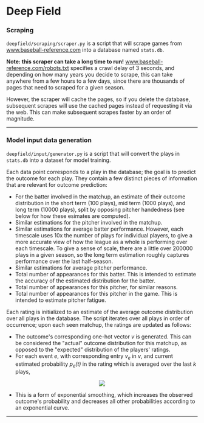 # Deep Field

### Scraping
`deepfield/scraping/scraper.py` is a script that will scrape games from www.baseball-reference.com into a database named `stats.db`.

**Note: this scraper can take a long time to run!** www.baseball-reference.com/robots.txt specifies a crawl delay of 3 seconds, and depending on how many years you decide to scrape, this can take anywhere from a few hours to a few days, since there are thousands of pages that need to scraped for a given season.

However, the scraper will cache the pages, so if you delete the database, subsequent scrapes will use the cached pages instead of requesting it via the web. This can make subsequent scrapes faster by an order of magnitude.
___
### Model input data generation
`deepfield/input/generator.py` is a script that will convert the plays in `stats.db` into a dataset for model training.

Each data point corresponds to a play in the database; the goal is to predict the outcome for each play. They contain a few distinct pieces of information that are relevant for outcome prediction:
* For the batter involved in the matchup, an estimate of their outcome distribution in the short term (100 plays), mid term (1000 plays), and long term (10000 plays), split by opposing pitcher handedness (see below for how these esimates are computed).
* Similar estimations for the pitcher involved in the matchup.
* Similar estimations for average batter performance. However, each timescale uses 10x the number of plays for individual players, to give a more accurate view of how the league as a whole is performing over each timescale. To give a sense of scale, there are a little over 200000 plays in a given season, so the long term estimation roughly captures performance over the last half-season.
* Similar estimations for average pitcher performance.
* Total number of appearances for this batter. This is intended to estimate the accuracy of the estimated distribution for the batter.
* Total number of appearances for this pitcher, for similar reasons.
* Total number of appearances for this pitcher in the game. This is intended to estimate pitcher fatigue.

Each rating is initialized to an estimate of the average outcome distribution over all plays in the database. The script iterates over all plays in order of occurrence; upon each seen matchup, the ratings are updated as follows:
* The outcome's corresponding one-hot vector *v* is generated. This can be considered the "actual" outcome distribution for this matchup, as opposed to the "expected" distribution of the players' ratings.
* For each event *e*, with corresponding entry *v<sub>e</sub>* in *v*, and current estimated probability *p<sub>e</sub>(t)* in the rating which is averaged over the last *k* plays,

<p style="text-align: center;"><img src="https://latex.codecogs.com/svg.latex?p_e(t%2B1)%3D\left\{\begin{array}{ll}1-e^{\ln(1-p_e(t))-\frac{1}{k}}%20%26\quad%20v_e%3D1%20\\e^{\ln(p_e(t))-\frac{1}{k}}%26\quad%20v_e%3D0\end{array}\right." /></p>

* This is a form of exponential smoothing, which increases the observed outcome's probability and decreases all other probabilities according to an exponential curve.

___